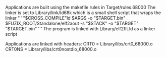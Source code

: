 Applications are built using the makefile rules in Target/rules.68000
The linker is set to Library/link/ld68k which is a small shell script that wraps the linker
'''
"$CROSS_COMPILE"ld $ARGS -o "$TARGET.bin"
$FUZIX_ROOT/Standalone/elf2aout -s "$STACK" -o "$TARGET" "$TARGET.bin"
'''
The program is linked with Library/elf2flt.ld as a linker script

Applications are linked with headers:
CRT0 = Library/libs/crt0_68000.o
CRT0NS = Library/libs/crt0nostdio_68000.o
